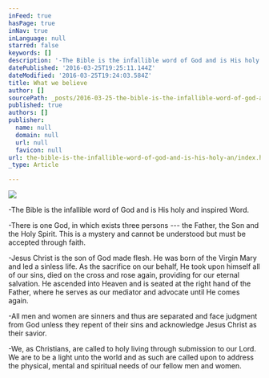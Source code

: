 ```yaml
---
inFeed: true
hasPage: true
inNav: true
inLanguage: null
starred: false
keywords: []
description: '-The Bible is the infallible word of God and is His holy and inspired Word.'
datePublished: '2016-03-25T19:25:11.144Z'
dateModified: '2016-03-25T19:24:03.584Z'
title: What we believe
author: []
sourcePath: _posts/2016-03-25-the-bible-is-the-infallible-word-of-god-and-is-his-holy-an.md
published: true
authors: []
publisher:
  name: null
  domain: null
  url: null
  favicon: null
url: the-bible-is-the-infallible-word-of-god-and-is-his-holy-an/index.html
_type: Article

---
```

![](https://the-grid-user-content.s3-us-west-2.amazonaws.com/68a4861f-1862-4981-a38e-ab5b880b5cd8.jpg)

-The Bible is the infallible word of God and is His holy and inspired Word.

-There is one God, in which exists three persons --- the Father, the Son and the Holy Spirit. This is a mystery and cannot be understood but must be accepted through faith.

-Jesus Christ is the son of God made flesh. He was born of the Virgin Mary and led a sinless life. As the sacrifice on our behalf, He took upon himself all of our sins, died on the cross and rose again, providing for our eternal salvation. He ascended into Heaven and is seated at the right hand of the Father, where he serves as our mediator and advocate until He comes again.

-All men and women are sinners and thus are separated and face judgment from God unless they repent of their sins and acknowledge Jesus Christ as their savior.

-We, as Christians, are called to holy living through submission to our Lord. We are to be a light unto the world and as such are called upon to address the physical, mental and spiritual needs of our fellow men and women.